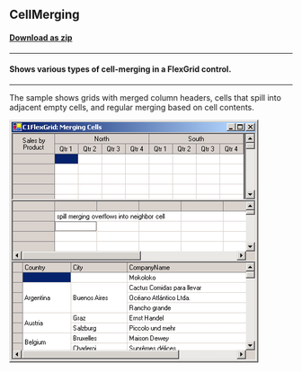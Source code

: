 ## CellMerging
#### [Download as zip](https://grapecity.github.io/DownGit/#/home?url=https://github.com/GrapeCity/ComponentOne-WinForms-Samples/tree/master/NetFramework\FlexGrid\VB\CellMerging)
____
#### Shows various types of cell-merging in a FlexGrid control.
____
The sample shows grids with merged column headers, cells that spill into adjacent empty cells, and regular merging based on cell contents.

![screenshot](screenshot.png)
